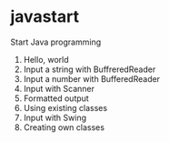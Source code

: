 # javastart
Start Java programming
1. Hello, world
2. Input a string with BuffreredReader
3. Input a number with BufferedReader
4. Input with Scanner
5. Formatted output
6. Using existing classes
7. Input with Swing
8. Creating own classes

